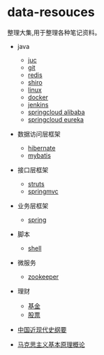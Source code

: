 # data-resouces
整理大集,用于整理各种笔记资料。

- java
  - [juc](java/juc/juc.md)
  - [git](java/git/git.md)
  - [redis](java/redis/redis.md)
  - [shiro](java/shiro/shiro.md)
  - [linux](java/linux/linux.md)
  - [docker](java/docker/docker.md)
  - [jenkins](java/jenkins/jenkins.md)
  - [springcloud alibaba](java/springcloud/SpringCloudAlibaba.md)
  - [springcloud eureka](java/springcloud/SpringCloudEureka.md)

- 数据访问层框架
  - [hibernate]()
  - [mybatis]()
- 接口层框架
  - [struts]()
  - [springmvc]()
- 业务层框架

  - [spring]()

- 脚本

  - [shell](bigdata/shell/shell.md)

- 微服务
  - [zookeeper](zookeeper/zookeeper.md)

- 理财
  - [基金](股票/基金理财课/基金理财课.md)
  - [股票](股票/股票.md)

- [中国近现代史纲要](中国近现代史纲要/中国近现代史纲要.md)
- [马克思主义基本原理概论](马克思主义基本原理概论/马克思主义基本原理概论.md)

